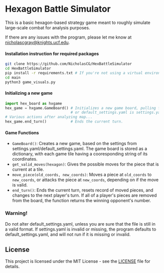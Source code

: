 # Hexagon Battle Simulator

This is a basic hexagon-based strategy game meant to
roughly simulate large-scale combat for analysis purposes.

If there are any issues with the program, please let me know at [nicholascgray@knights.ucf.edu](mailto:nicholascgray@knights.ucf.edu).

#### Installation instruction for required packages

```bash
git clone https://github.com/NicholasCG/HexBattleSimulator
cd HexBattleSimulator
pip install -r requirements.txt # If you're not using a virtual environment, you might need to use sudo.
cd main
python3 game_visuals.py
```

#### Initializing a new game

```python
import hex_board as hxgame
hex_game = hxgame.GameBoard() # Initializes a new game board, pulling from settings.yaml,
                              # or default_settings.yaml is settings.yaml is missing.
# Various actions after analyzing map...
hex_game.end_turn()           # Ends the current turn.
```

#### Game Functions

- `GameBoard()`: Creates a new game, based on the settings from settings.yaml/default_settings.yaml. The game board is stored as a dictionary, with each game tile having a cooresponding string of its coordinates.
- `get_valid_moves(hexagon)`: Gives the possible moves for the piece that is current at a tile.
- `move_piece(old_coords, new_coords)`: Moves a piece at `old_coords` to `new_coords`, or attacks the piece at `new_coords`, depending on if the move is valid.
- `end_turn()`: Ends the current turn, resets record of moved pieces, and changes to the next player's turn. If all of a player's pieces are removed from the board, the function returns the winning opponent's number.

### Warning!
Do not alter default_settings.yaml, unless you are sure that the file is still in a valid format.
If settings.yaml is invalid or missing, the program defaults to default_settings.yaml, and will
not run if it is missing or invalid.

## License

This project is licensed under the MIT License - see the [LICENSE](LICENSE) file for details.
